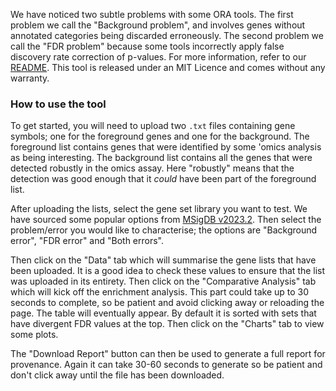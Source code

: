 
We have noticed two subtle problems with some ORA tools.
The first problem we call the "Background problem", and involves genes without
annotated categories being discarded erroneously.
The second problem we call the "FDR problem" because some tools incorrectly
apply false discovery rate correction of p-values.
For more information, refer to our [README](https://github.com/markziemann/background/tree/main).
This tool is released under an MIT Licence and comes without any warranty.

### How to use the tool

To get started, you will need to upload two `.txt` files containing gene symbols;
one for the foreground genes and one for the background.
The foreground list contains genes that were identified by some 'omics
analysis as being interesting.
The background list contains all the genes that were detected robustly in the
omics assay.
Here "robustly" means that the detection was good enough that it *could* have
been part of the foreground list.

After uploading the lists, select the gene set library you want to test.
We have sourced some popular options from [MSigDB v2023.2](https://www.gsea-msigdb.org/gsea/msigdb/human/collections.jsp).
Then select the problem/error you would like to characterise; the options are
"Background error", "FDR error" and "Both errors".

Then click on the "Data" tab which will summarise the gene lists that have been
uploaded.
It is a good idea to check these values to ensure that the list was uploaded in
its entirety.
Then click on the "Comparative Analysis" tab which will kick off the enrichment
analysis.
This part could take up to 30 seconds to complete, so be patient and avoid
clicking away or reloading the page.
The table will eventually appear.
By default it is sorted with sets that have divergent FDR values at the top.
Then click on the "Charts" tab to view some plots.

The "Download Report" button can then be used to generate a full report for 
provenance.
Again it can take 30-60 seconds to generate so be patient and don't click away
until the file has been downloaded.